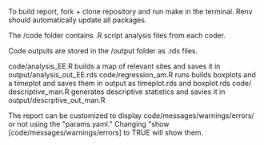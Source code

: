 To build report, fork + clone repository and run make in the terminal. Renv should automatically update all packages. 

The /code folder contains .R script analysis files from each coder.

Code outputs are stored in the /output folder as .rds files. 

code/analysis_EE.R builds a map of relevant sites and saves it in output/analysis_out_EE.rds
code/regression_am.R runs builds boxplots and a timeplot and saves them in output as timeplot.rds and boxplot.rds
code/ descriptive_man.R generates descriptive statistics and savies it in output/descrptive_out_man.R


The report can be customized to display code/messages/warnings/errors/ or not using the "params.yaml." Changing "show [code/messages/warnings/errors] to TRUE will show them. 
